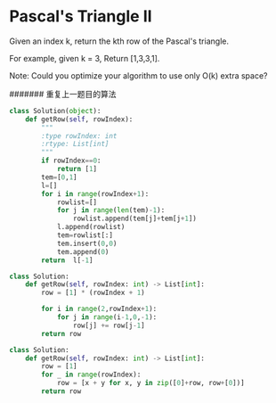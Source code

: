 # Pascal's Triangle II

Given an index k, return the kth row of the Pascal's triangle.

For example, given k = 3,
Return [1,3,3,1].

Note:
Could you optimize your algorithm to use only O(k) extra space?

####### 重复上一题目的算法

```python
class Solution(object):
    def getRow(self, rowIndex):
        """
        :type rowIndex: int
        :rtype: List[int]
        """
        if rowIndex==0:
            return [1]
        tem=[0,1]
        l=[]
        for i in range(rowIndex+1):
            rowlist=[]
            for j in range(len(tem)-1):
                rowlist.append(tem[j]+tem[j+1])
            l.append(rowlist)
            tem=rowlist[:]
            tem.insert(0,0)
            tem.append(0)
        return  l[-1]

```

```Python
class Solution:
    def getRow(self, rowIndex: int) -> List[int]:
        row = [1] * (rowIndex + 1)

        for i in range(2,rowIndex+1):
            for j in range(i-1,0,-1):
                row[j] += row[j-1]
        return row

```

```python
class Solution:
    def getRow(self, rowIndex: int) -> List[int]:
        row = [1]
        for _ in range(rowIndex):
            row = [x + y for x, y in zip([0]+row, row+[0])]
        return row
```
